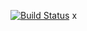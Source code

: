 [![Build Status](https://travis-ci.com/amirismagilov/Zodiac_sign.svg?branch=master)](https://travis-ci.com/amirismagilov/Zodiac_sign)
x